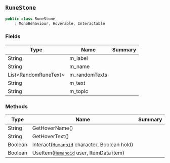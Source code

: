 ## `RuneStone`

```csharp
public class RuneStone
    : MonoBehaviour, Hoverable, Interactable
```

### Fields

| Type | Name | Summary | 
| --- | --- | --- | 
| String | m_label |  | 
| String | m_name |  | 
| List&lt;RandomRuneText&gt; | m_randomTexts |  | 
| String | m_text |  | 
| String | m_topic |  | 


### Methods

| Type | Name | Summary | 
| --- | --- | --- | 
| String | GetHoverName() |  | 
| String | GetHoverText() |  | 
| Boolean | Interact([`Humanoid`](./Humanoid.md) character, Boolean hold) |  | 
| Boolean | UseItem([`Humanoid`](./Humanoid.md) user, ItemData item) |  | 


